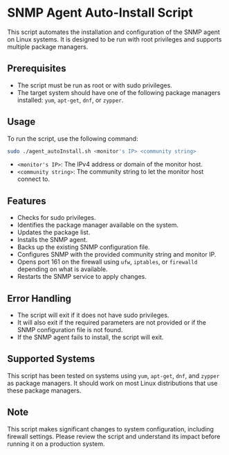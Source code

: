 # SNMP Agent Auto-Install Script

This script automates the installation and configuration of the SNMP agent on Linux systems. It is designed to be run with root privileges and supports multiple package managers.

## Prerequisites

- The script must be run as root or with sudo privileges.
- The target system should have one of the following package managers installed: `yum`, `apt-get`, `dnf`, or `zypper`.

## Usage

To run the script, use the following command:

```bash
sudo ./agent_autoInstall.sh <monitor's IP> <community string>
```

- `<monitor's IP>`: The IPv4 address or domain of the monitor host.
- `<community string>`: The community string to let the monitor host connect to.

## Features

- Checks for sudo privileges.
- Identifies the package manager available on the system.
- Updates the package list.
- Installs the SNMP agent.
- Backs up the existing SNMP configuration file.
- Configures SNMP with the provided community string and monitor IP.
- Opens port 161 on the firewall using `ufw`, `iptables`, or `firewalld` depending on what is available.
- Restarts the SNMP service to apply changes.

## Error Handling

- The script will exit if it does not have sudo privileges.
- It will also exit if the required parameters are not provided or if the SNMP configuration file is not found.
- If the SNMP agent fails to install, the script will exit.

## Supported Systems

This script has been tested on systems using `yum`, `apt-get`, `dnf`, and `zypper` as package managers. It should work on most Linux distributions that use these package managers.

## Note

This script makes significant changes to system configuration, including firewall settings. Please review the script and understand its impact before running it on a production system.
